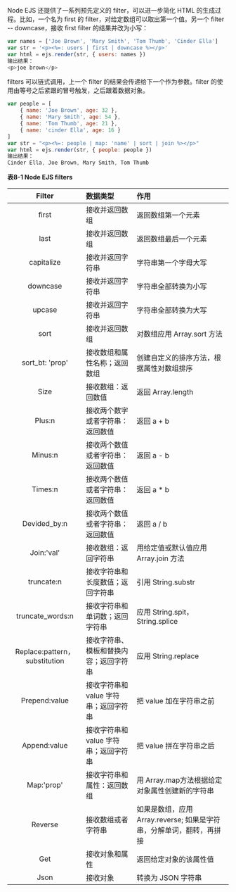 Node EJS 还提供了一系列预先定义的 filter，可以进一步简化 HTML 的生成过程。比如，一个名为 first 的 filter，对给定数组可以取出第一个值。另一个 filter -- downcase，接收 first filter 的结果并改为小写：

```js
var names = ['Joe Brown', 'Mary Smith', 'Tom Thumb', 'Cinder Ella']
var str = '<p><%=: users | first | downcase %></p>'
var html = ejs.render(str, { users: names })
输出结果：
<p>joe brown</p>
```

filters 可以链式调用，上一个 filter 的结果会传递给下一个作为参数。filter 的使用由等号之后紧跟的冒号触发，之后跟着数据对象。

```js
var people = [
    { name: 'Joe Brown', age: 32 },
    { name: 'Mary Smith', age: 54 },
    { name: 'Tom Thumb', age: 21 },
    { name: 'cinder Ella', age: 16 }
]
var str = "<p><%=: people | map: 'name' | sort | join %></p>"
var html = ejs.render(str, { people: people })
输出结果：
Cinder Ella, Joe Brown, Mary Smith, Tom Thumb
```

**表8-1 Node EJS filters**

| Filter | 数据类型 | 作用 |
| :-: | :- | :- |
| first | 接收并返回数组 | 返回数组第一个元素 |
| last | 接收并返回数组 | 返回数组最后一个元素 |
| capitalize | 接收并返回字符串 | 字符串第一个字母大写 |
| downcase | 接收并返回字符串 | 字符串全部转换为小写 |
| upcase | 接收并返回字符串 | 字符串全部转换为大写 |
| sort | 接收并返回数组 | 对数组应用 Array.sort 方法 |
| sort_bt: 'prop' | 接收数组和属性名称；返回数组 | 创建自定义的排序方法，根据属性对数组排序 |
| Size | 接收数组：返回数值 | 返回 Array.length |
| Plus:n | 接收两个数字或者字符串：返回数值 | 返回 a \+ b |
| Minus:n | 接收两个数值或者字符串：返回数值 | 返回 a \- b |
| Times:n | 接收两个数值或者字符串： 返回数值 | 返回 a \* b |
| Devided_by:n | 接收两个数值或者字符串：返回数值 | 返回 a / b |
| Join:'val' | 接收数组：返回字符串 | 用给定值或默认值应用 Array.join 方法 |
| truncate:n | 接收字符串和长度数值；返回字符串 | 引用 String.substr |
| truncate_words:n | 接收字符串和单词数；返回字符串 | 应用 String.spit，String.splice |
| Replace:pattern，substitution | 接收字符串、模板和替换内容；返回字符串 | 应用 String.replace |
| Prepend:value | 接收字符串和 value 字符串；返回字符串 | 把 value 加在字符串之前 |
| Append:value | 接收字符串和 value 字符串；返回字符串 | 把 value 拼在字符串之后 |
| Map:'prop' | 接收字符串和属性：返回数组 | 用 Array.map方法根据给定对象属性创建新的字符串 |
| Reverse | 接收数组或者字符串 | 如果是数组，应用 Array.reverse; 如果是字符串，分解单词，翻转，再拼接 |
| Get | 接收对象和属性 | 返回给定对象的该属性值 |
| Json | 接收对象 | 转换为 JSON 字符串 |
